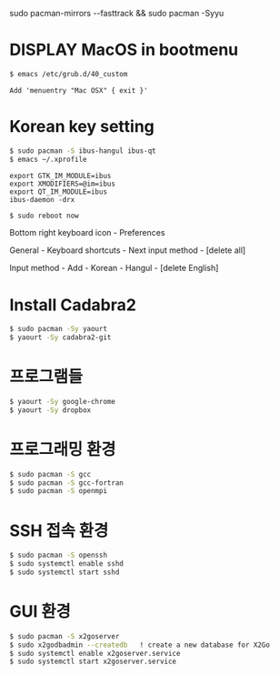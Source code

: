 sudo pacman-mirrors --fasttrack && sudo pacman -Syyu

# DISPLAY MacOS in bootmenu
```sh
$ emacs /etc/grub.d/40_custom
```
```
Add 'menuentry "Mac OSX" { exit }'
```

# Korean key setting
```sh
$ sudo pacman -S ibus-hangul ibus-qt
$ emacs ~/.xprofile
```
```
export GTK_IM_MODULE=ibus
export XMODIFIERS=@im=ibus
export QT_IM_MODULE=ibus
ibus-daemon -drx
```
```sh
$ sudo reboot now
```
Bottom right keyboard icon - Preferences

General - Keyboard shortcuts - Next input method - [delete all]

Input method - Add - Korean - Hangul - [delete English]


# Install Cadabra2
```sh
$ sudo pacman -Sy yaourt
$ yaourt -Sy cadabra2-git
```

# 프로그램들
```sh
$ yaourt -Sy google-chrome
$ yaourt -Sy dropbox
```

# 프로그래밍 환경
```sh
$ sudo pacman -S gcc
$ sudo pacman -S gcc-fortran
$ sudo pacman -S openmpi
```

# SSH 접속 환경
```sh
$ sudo pacman -S openssh
$ sudo systemctl enable sshd
$ sudo systemctl start sshd
```

# GUI 환경
```sh
$ sudo pacman -S x2goserver
$ sudo x2godbadmin --createdb   ! create a new database for X2Go
$ sudo systemctl enable x2goserver.service
$ sudo systemctl start x2goserver.service
```
